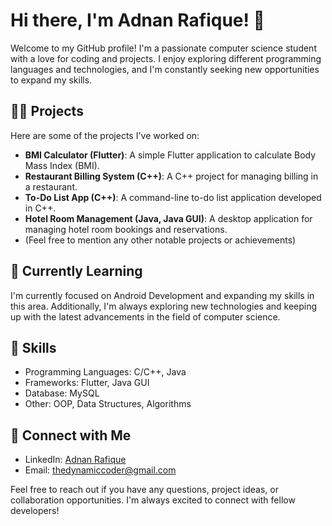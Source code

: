 # Hi there, I'm Adnan Rafique! 👋

Welcome to my GitHub profile! I'm a passionate computer science student with a love for coding and projects. I enjoy exploring different programming languages and technologies, and I'm constantly seeking new opportunities to expand my skills. 

## 🧑‍💻 Projects

Here are some of the projects I've worked on:

- **BMI Calculator (Flutter)**: A simple Flutter application to calculate Body Mass Index (BMI).
- **Restaurant Billing System (C++)**: A C++ project for managing billing in a restaurant.
- **To-Do List App (C++)**: A command-line to-do list application developed in C++.
- **Hotel Room Management (Java, Java GUI)**: A desktop application for managing hotel room bookings and reservations.
- (Feel free to mention any other notable projects or achievements)

## 🌱 Currently Learning

I'm currently focused on Android Development and expanding my skills in this area. Additionally, I'm always exploring new technologies and keeping up with the latest advancements in the field of computer science.

## 💼 Skills

- Programming Languages: C/C++, Java
- Frameworks: Flutter, Java GUI
- Database: MySQL
- Other: OOP, Data Structures, Algorithms

## 🔗 Connect with Me

- LinkedIn: [Adnan Rafique](https://www.linkedin.com/in/adnan-rafique-700218248/)
- Email: thedynamiccoder@gmail.com

Feel free to reach out if you have any questions, project ideas, or collaboration opportunities. I'm always excited to connect with fellow developers!

